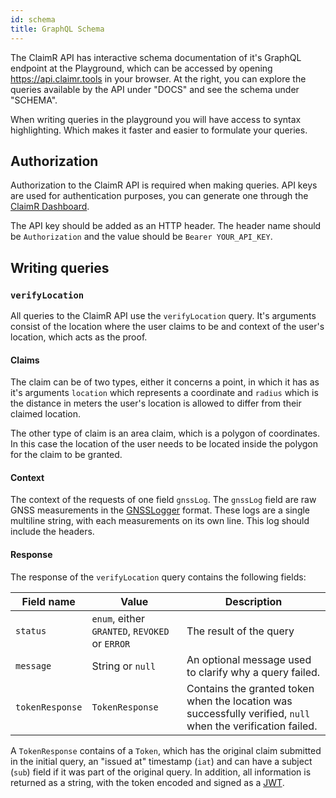 ```yaml
---
id: schema
title: GraphQL Schema
---
```


The ClaimR API has interactive schema documentation of it's GraphQL endpoint at the Playground, which can be accessed by opening https://api.claimr.tools in your browser. At the right, you can explore the queries available by the API under "DOCS" and see the schema under "SCHEMA".

When writing queries in the playground you will have access to syntax highlighting. Which makes it faster and easier to formulate your queries.

## Authorization

Authorization to the ClaimR API is required when making queries. API keys are used for authentication purposes, you can generate one through the [ClaimR Dashboard](https://dashboard.claimr.tools).

The API key should be added as an HTTP header. The header name should be `Authorization` and the value should be `Bearer YOUR_API_KEY`.

## Writing queries

### `verifyLocation`

All queries to the ClaimR API use the `verifyLocation` query. It's arguments consist of the location where the user claims to be and context of the user's location, which acts as the proof.

#### Claims

The claim can be of two types, either it concerns a point, in which it has as it's arguments `location` which represents a coordinate and `radius` which is the distance in meters the user's location is allowed to differ from their claimed location.

The other type of claim is an area claim, which is a polygon of coordinates. In this case the location of the user needs to be located inside the polygon for the claim to be granted.

#### Context

The context of the requests of one field `gnssLog`. The `gnssLog` field are raw GNSS measurements in the [GNSSLogger](https://github.com/google/gps-measurement-tools/tree/master/GNSSLogger) format. These logs are a single multiline string, with each measurements on its own line. This log should include the headers.

#### Response

The response of the `verifyLocation` query contains the following fields:

| Field name      | Value                                          | Description                                                                                                  |
| --------------- | ---------------------------------------------- | ------------------------------------------------------------------------------------------------------------ |
| `status`        | `enum`, either `GRANTED`, `REVOKED` or `ERROR` | The result of the query                                                                                      |
| `message`       | String or `null`                               | An optional message used to clarify why a query failed.                                                      |
| `tokenResponse` | `TokenResponse`                                | Contains the granted token when the location was successfully verified, `null` when the verification failed. |

A `TokenResponse` contains of a `Token`, which has the original claim submitted in the initial query, an "issued at" timestamp (`iat`) and can have a subject (`sub`) field if it was part of the original query. In addition, all information is returned as a string, with the token encoded and signed as a [JWT](https://jwt.io 'JSON Web Token').
